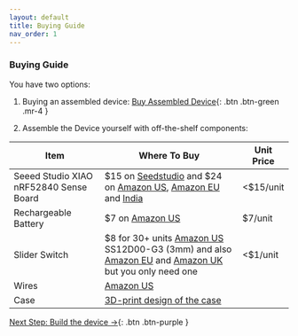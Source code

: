 ```yaml
---
layout: default
title: Buying Guide
nav_order: 1
---
```


### Buying Guide

You have two options:

1. Buying an assembled device:
[Buy Assembled Device](https://omi.me/products/friend-dev){: .btn .btn-green .mr-4 }


2. Assemble the Device yourself with off-the-shelf components:

| Item | Where To Buy | Unit Price |
|--|--|--|
|Seeed Studio XIAO nRF52840 Sense Board | $15 on [Seedstudio](https://www.seeedstudio.com/Seeed-XIAO-BLE-Sense-nRF52840-p-5253.html) and $24 on [Amazon US](https://amzn.to/3TZD1pO), [Amazon EU](https://amzn.eu/d/3eG6gaA) and [India](https://robu.in/product/seeed-studio-xiao-nrf52840-sense-tinyml-tensorflow-lite-imu-microphone-bluetooth5-0/) | <$15/unit
|Rechargeable Battery | $7 on [Amazon US](https://amzn.to/3TXlE9f) | $7/unit
|Slider Switch | $8 for 30+ units [Amazon US](https://www.amazon.com/dp/B099MRCDG8) SS12D00-G3 (3mm) and also [Amazon EU](https://www.amazon.de/dp/B09TVFF6KW) and [Amazon UK](https://www.amazon.co.uk/dp/B09TVFF6KW/) but you only need one | <$1/unit
|Wires | [Amazon US](https://www.amazon.com/dp/B09X4629C1) |
|Case | [3D-print design of the case](https://github.com/BasedHardware/Omi/tree/main/Friend/hardware/triangle%20v1) |

[Next Step: Build the device →](/assembly/Build_the_device/){: .btn .btn-purple }
